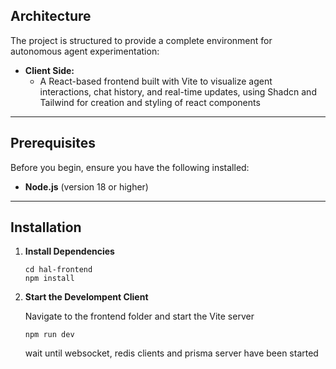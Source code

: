 ## Architecture

The project is structured to provide a complete environment for autonomous agent experimentation:
 
- **Client Side:**
    - A React-based frontend built with Vite to visualize agent interactions, chat history, and real-time updates, using Shadcn and Tailwind for creation and styling of react components
  
---

## Prerequisites

Before you begin, ensure you have the following installed:

- **Node.js** (version 18 or higher)

---

## Installation

1. **Install Dependencies**

    ```
    cd hal-frontend
    npm install
    ```

2. **Start the Develompent Client**

   Navigate to the frontend folder and start the Vite server

    ```
    npm run dev
    ```
   wait until websocket, redis clients and prisma server have been started 